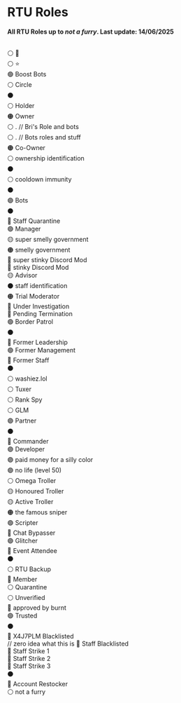 # RTU Roles
**All RTU Roles up to *not a furry*. Last update: 14/06/2025** <br>
 <br>

⚪ 🌟 <br>
⚪ ⭐ <br>
🟢 Boost Bots <br>
⚪ Circle <br>
⚫ <br>
⚪ Holder <br>
🟠 Owner <br>
⚪ .  // Bri's Role and bots <br>
⚪ .  // Bots roles and stuff <br>
🟠 Co-Owner <br>
⚪ ownership identification <br>
⚫ <br>
⚪ cooldown immunity <br>
⚫  <br>
🟣 Bots <br>
⚫  <br>
🔴 Staff Quarantine  <br>
🟢 Manager <br>
🟡 super smelly government <br>
🟠 smelly government <br>
🔵 super stinky Discord Mod <br>
🔵 stinky Discord Mod <br>
🟡 Advisor <br>
⚫ staff identification <br>
🟠 Trial Moderator <br>
🔴 Under Investigation  <br>
🔴 Pending Termination <br>
🟢 Border Patrol <br>
⚫  <br>
🔴 Former Leadership <br>
🟢 Former Management  <br>
🔵 Former Staff <br>
⚫  <br>
⚪ washiez.lol <br>
⚪ Tuxer <br>
⚪ Rank Spy <br>
⚪ GLM <br>
🟣 Partner <br>
⚫  <br>
🔴 Commander <br>
🟣 Developer <br>
🟣 paid money for a silly color <br>
🟣 no life (level 50) <br>
⚪ Omega Troller <br>
🟡 Honoured Troller <br>
🟡 Active Troller <br>
🟠 the famous sniper <br>
🟢 Scripter <br>
🔴 Chat Bypasser <br>
🟣 Glitcher <br> 
🔵 Event Attendee <br>
⚫  <br> 
⚪ RTU Backup <br>
🔵 Member <br>
⚪ Quarantine  <br>
⚪ Unverified <br>
🔵 approved by burnt <br>
🟢 Trusted <br>
⚫  <br>
🔴 X4J7PLM Blacklisted <br> // zero idea what this is
🔴 Staff Blacklisted <br>
🔴 Staff Strike 1 <br>
🔴 Staff Strike 2 <br>
🔴 Staff Strike 3 <br>
⚫  <br>
🔴 Account Restocker <br>
⚪ not a furry <br>
